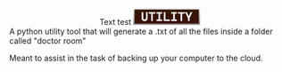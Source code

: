 <div style="text-align: center;">
  Text test
  <img src="../Assets/Utility_Badge.png" height=30>
</div>
A python utility tool that will generate a .txt of all the files inside a folder called "doctor room"

Meant to assist in the task of backing up your computer to the cloud.
